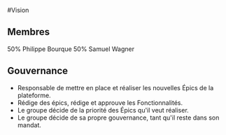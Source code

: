 #Vision 

## Membres 
50% Philippe Bourque 
50% Samuel Wagner 

## Gouvernance 
* Responsable de mettre en place et réaliser les nouvelles Épics de la plateforme.
* Rédige des épics, rédige et approuve les Fonctionnalités.
* Le groupe décide de la priorité des Épics qu'il veut réaliser.
* Le groupe décide de sa propre gouvernance, tant qu'il reste dans son mandat.
